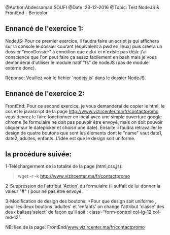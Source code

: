 @Author:Abdessamad SOUFI
@Date :23-12-2016
@Topic: Test NodeJS & FrontEnd - Bericolor

Ennancé de l'exercice 1:
---------------------

NodeJS: Pour ce premier exercice, il faudra faire un script js qui affichera sur la console
le dossier courant (équivalent à pwd en linux) puis créera un dossier "monDossier" à condition 
que celui-ci n'existe pas déjà: j'ai conscience que l'on peut faire ça assez facilement en bash 
mais je vous demanderai d'utiliser le module natif "fs" de nodeJS (pas de module externe donc). 

Réponse:
Veuillez voir le fichier 'nodejs.js' dans le dossier NodeJS.

Ennancé de l'exercice 2:
---------------------

FrontEnd: Pour ce second exercice, je vous demanderai de copier le html,
 le css et le javascript de la page http://www.vizircenter.ma/fr/contactpromo 
vous devrez le faire fonctionner en local avec une simple ouverture google chrome
 (le formulaire ne doit pas pouvoir être envoyé, mais on doit pouvoir cliquer sur
 le datepicker et choisir une date). Ensuite il faudra retravailler le design de 
quatre boutons que sont les éléments dont le "name" vaut date1, date2, adultes, 
enfants. L'idée est que le design soit uniforme.

la procédure suivée:
-------------------

1-Téléchargerment de la totalité de la page (html,css,js):

>  wget -r -k http://www.vizircenter.ma/fr/contactpromo

2-Suppression  de l'attribut 'Action' du formulaire (il suffait de lui donner la valeur "#" ) pour ne pas être envoyé.

3-Modification de design des boutons: 
 +Pour que design soit uniforme , 
  pour les deux boutons 'adultes' et 'enfants' on  change l'attribut 'classe' des deux balises'select' de façon 
  qu'il soit : class="form-control col-lg-12 col-md-12".
  
NB: lien de la page: FrontEnd/www.vizircenter.ma/fr/contactpromo 
